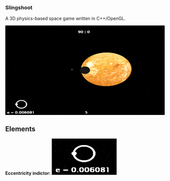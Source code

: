 ### Slingshoot
A 3D physics-based space game written in C++/OpenGL.

![](ss.jpg)

## Elements
**Eccentricity indictor:** ![](ss_1.jpg)
